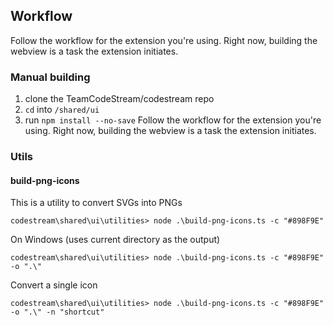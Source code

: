 ## Workflow

Follow the workflow for the extension you're using. Right now, building the webview is a task the extension initiates.

### Manual building

1.  clone the TeamCodeStream/codestream repo
2.  `cd` into `/shared/ui`
3.  run `npm install --no-save`
    Follow the workflow for the extension you're using. Right now, building the webview is a task the extension initiates.

### Utils

#### build-png-icons

This is a utility to convert SVGs into PNGs

`codestream\shared\ui\utilities> node .\build-png-icons.ts -c "#898F9E"`

On Windows (uses current directory as the output)

`codestream\shared\ui\utilities> node .\build-png-icons.ts -c "#898F9E" -o ".\"`

Convert a single icon

`codestream\shared\ui\utilities> node .\build-png-icons.ts -c "#898F9E" -o ".\" -n "shortcut"`
